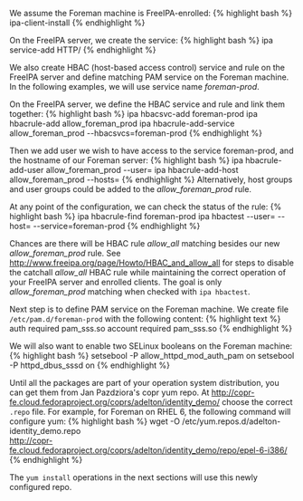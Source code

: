 
We assume the Foreman machine is FreeIPA-enrolled:
{% highlight bash %}
ipa-client-install
{% endhighlight %}

On the FreeIPA server, we create the service:
{% highlight bash %}
ipa service-add HTTP/<the-foreman-hostname>
{% endhighlight %}

We also create HBAC (host-based access control) service and rule on the FreeIPA server and define matching PAM service on the Foreman machine. In the following examples, we will use service name *foreman-prod*.

On the FreeIPA server, we define the HBAC service and rule and link them together:
{% highlight bash %}
ipa hbacsvc-add foreman-prod
ipa hbacrule-add allow_foreman_prod
ipa hbacrule-add-service allow_foreman_prod --hbacsvcs=foreman-prod
{% endhighlight %}

Then we add user we wish to have access to the service foreman-prod, and the hostname of our Foreman server:
{% highlight bash %}
ipa hbacrule-add-user allow_foreman_prod --user=<username>
ipa hbacrule-add-host allow_foreman_prod --hosts=<the-foreman-hostname>
{% endhighlight %}
Alternatively, host groups and user groups could be added to the *allow_foreman_prod* rule.

At any point of the configuration, we can check the status of the rule:
{% highlight bash %}
ipa hbacrule-find foreman-prod
ipa hbactest --user=<username> --host=<the-foreman-hostname> --service=foreman-prod
{% endhighlight %}

Chances are there will be HBAC rule *allow_all* matching besides our new *allow_foreman_prod* rule. See <http://www.freeipa.org/page/Howto/HBAC_and_allow_all> for steps to disable the catchall *allow_all* HBAC rule while maintaining the correct operation of your FreeIPA server and enrolled clients. The goal is only *allow_foreman_prod* matching when checked with `ipa hbactest`.

Next step is to define PAM service on the Foreman machine. We create file `/etc/pam.d/foreman-prod` with the following content:
{% highlight text %}
auth    required   pam_sss.so
account required   pam_sss.so
{% endhighlight %}

We will also want to enable two SELinux booleans on the Foreman machine:
{% highlight bash %}
setsebool -P allow_httpd_mod_auth_pam on
setsebool -P httpd_dbus_sssd on
{% endhighlight %}

Until all the packages are part of your operation system distribution, you can get them from Jan Pazdziora's copr yum repo. At <http://copr-fe.cloud.fedoraproject.org/coprs/adelton/identity_demo/> choose the correct `.repo` file. For example, for Foreman on RHEL 6, the following command will configure yum:
{% highlight bash %}
wget -O /etc/yum.repos.d/adelton-identity_demo.repo \
  http://copr-fe.cloud.fedoraproject.org/coprs/adelton/identity_demo/repo/epel-6-i386/
{% endhighlight %}

The `yum install` operations in the next sections will use this newly configured repo.

